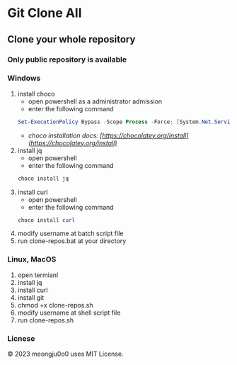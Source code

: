 # Git Clone All

## Clone your whole repository
### Only public repository is available
### Windows
1. install choco
    - open powershell as a administrator admission
    - enter the following command
    ```powershell
    Set-ExecutionPolicy Bypass -Scope Process -Force; [System.Net.ServicePointManager]::SecurityProtocol = [System.Net.ServicePointManager]::SecurityProtocol -bor 3072; iex ((New-Object System.Net.WebClient).DownloadString('https://community.chocolatey.org/install.ps1'))
    ```
    - *choco installation docs: [https://chocolatey.org/install](https://chocolatey.org/install)*
2. install jq
    - open powershell
    - enter the following command
    ```powershell
    choco install jq
    ```
3. install curl
    - open powershell
    - enter the following command
    ```powershell
    choco install curl
    ```
4. modify username at batch script file
5. run clone-repos.bat at your directory

### Linux, MacOS
1. open termianl
2. install jq
3. install curl
4. install git
5. chmod +x clone-repos.sh
6. modify username at shell script file
7. run clone-repos.sh

### Licnese
© 2023 meongju0o0 uses MIT License.
